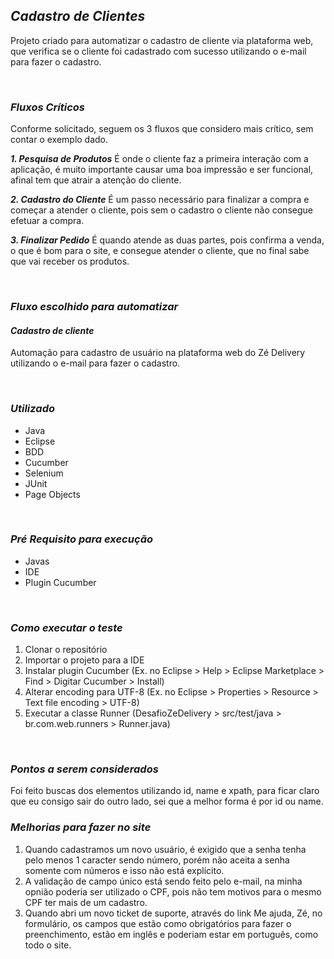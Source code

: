 
## ***Cadastro de Clientes***
Projeto criado para automatizar o cadastro de cliente via plataforma web, que verifica se o cliente foi cadastrado com sucesso utilizando o e-mail para fazer o cadastro.
<p> <br />

### ***Fluxos Críticos***

Conforme solicitado, seguem os 3 fluxos que considero mais crítico, sem contar o exemplo dado.

***1. Pesquisa de Produtos***
É onde o cliente faz a primeira interação com a aplicação, é muito importante causar uma boa impressão e ser funcional, afinal tem que atrair a atenção do cliente.

***2. Cadastro do Cliente***
É um passo necessário para finalizar a compra e começar a atender o cliente, pois sem o cadastro o cliente não consegue efetuar a compra.

***3. Finalizar Pedido***
É quando atende as duas partes, pois confirma a venda, o que é bom para o site, e consegue atender o cliente, que no final sabe que vai receber os produtos.
<p> <br />


### ***Fluxo escolhido para automatizar***


#### ***Cadastro de cliente***

Automação para cadastro de usuário na plataforma web do Zé Delivery utilizando o e-mail para fazer o cadastro.
<p> <br />


### ***Utilizado***

 - Java
 - Eclipse
 - BDD
 - Cucumber
 - Selenium
 - JUnit
 - Page Objects
<p> <br />

### ***Pré Requisito para execução***

- Javas
- IDE
- Plugin Cucumber
<p> <br />

### ***Como executar o teste***

1. Clonar o repositório
2. Importar o projeto para a IDE
3. Instalar plugin Cucumber (Ex. no Eclipse > Help > Eclipse Marketplace > Find > Digitar Cucumber > Install)
4. Alterar encoding para UTF-8 (Ex. no Eclipse > Properties > Resource > Text file encoding > UTF-8)
5. Executar a classe Runner (DesafioZeDelivery > src/test/java > br.com.web.runners > Runner.java)
<p> <br />
 
 ### ***Pontos a serem considerados***
Foi feito buscas dos elementos utilizando id, name e xpath, para ficar claro que eu consigo sair do outro lado, sei que a melhor forma é por id ou name.

### ***Melhorias para fazer no site***
1. Quando cadastramos um novo usuário, é exigido que a senha tenha pelo menos 1 caracter sendo número, porém não aceita a senha somente com números e isso não está explícito.
2. A validação de campo único está sendo feito pelo e-mail, na minha opnião poderia ser utilizado o CPF, pois não tem motivos para o mesmo CPF ter mais de um cadastro.
3. Quando abri um novo ticket de suporte, através do link Me ajuda, Zé, no formulário, os campos que estão como obrigatórios para fazer o preenchimento, estão em inglês e poderiam estar em português, como todo o site.
 
